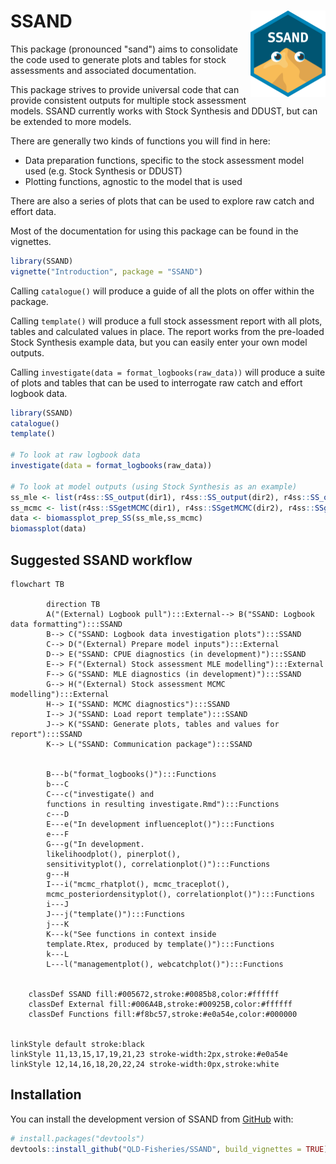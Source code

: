 # SSAND <img src="man/figures/logo.png" align="right" height="138" alt="" />
This package (pronounced "sand") aims to consolidate the code used to generate plots and tables for stock assessments and associated documentation. 

This package strives to provide universal code that can provide consistent outputs for multiple stock assessment models. SSAND currently works with Stock Synthesis and DDUST, but can be extended to more models. 

There are generally two kinds of functions you will find in here:
* Data preparation functions, specific to the stock assessment model used (e.g. Stock Synthesis or DDUST)
* Plotting functions, agnostic to the model that is used

There are also a series of plots that can be used to explore raw catch and effort data.

Most of the documentation for using this package can be found in the vignettes.
``` r
library(SSAND)
vignette("Introduction", package = "SSAND")
```

Calling `catalogue()` will produce a guide of all the plots on offer within the package. 

Calling `template()` will produce a full stock assessment report with all plots, tables and calculated values in place. The report works from the pre-loaded Stock Synthesis example data, but you can easily enter your own model outputs.

Calling `investigate(data = format_logbooks(raw_data))` will produce a suite of plots and tables that can be used to interrogate raw catch and effort logbook data. 

``` r
library(SSAND)
catalogue()
template()

# To look at raw logbook data
investigate(data = format_logbooks(raw_data))

# To look at model outputs (using Stock Synthesis as an example)
ss_mle <- list(r4ss::SS_output(dir1), r4ss::SS_output(dir2), r4ss::SS_output(dir3))
ss_mcmc <- list(r4ss::SSgetMCMC(dir1), r4ss::SSgetMCMC(dir2), r4ss::SSgetMCMC(dir3))
data <- biomassplot_prep_SS(ss_mle,ss_mcmc)
biomassplot(data)
```

## Suggested SSAND workflow

``` mermaid
flowchart TB

        direction TB
		A("(External) Logbook pull"):::External--> B("SSAND: Logbook data formatting"):::SSAND
        B--> C("SSAND: Logbook data investigation plots"):::SSAND
        C--> D("(External) Prepare model inputs"):::External
        D--> E("SSAND: CPUE diagnostics (in development)"):::SSAND
        E--> F("(External) Stock assessment MLE modelling"):::External
        F--> G("SSAND: MLE diagnostics (in development)"):::SSAND
        G--> H("(External) Stock assessment MCMC modelling"):::External
        H--> I("SSAND: MCMC diagnostics"):::SSAND
        I--> J("SSAND: Load report template"):::SSAND
        J--> K("SSAND: Generate plots, tables and values for report"):::SSAND
        K--> L("SSAND: Communication package"):::SSAND

	
        B---b("format_logbooks()"):::Functions
        b---C
        C---c("investigate() and 
        functions in resulting investigate.Rmd"):::Functions
        c---D
        E---e("In development influenceplot()"):::Functions
        e---F
        G---g("In development.
        likelihoodplot(), pinerplot(), 
        sensitivityplot(), correlationplot()"):::Functions
        g---H
        I---i("mcmc_rhatplot(), mcmc_traceplot(), 
        mcmc_posteriordensityplot(), correlationplot()"):::Functions
        i---J
        J---j("template()"):::Functions
        j---K
        K---k("See functions in context inside 
        template.Rtex, produced by template()"):::Functions
        k---L
        L---l("managementplot(), webcatchplot()"):::Functions


    classDef SSAND fill:#005672,stroke:#0085b8,color:#ffffff
    classDef External fill:#006A4B,stroke:#00925B,color:#ffffff
    classDef Functions fill:#f8bc57,stroke:#e0a54e,color:#000000


linkStyle default stroke:black
linkStyle 11,13,15,17,19,21,23 stroke-width:2px,stroke:#e0a54e
linkStyle 12,14,16,18,20,22,24 stroke-width:0px,stroke:white
```

## Installation

You can install the development version of SSAND from
[GitHub](https://github.com/) with:

``` r
# install.packages("devtools")
devtools::install_github("QLD-Fisheries/SSAND", build_vignettes = TRUE)
```
